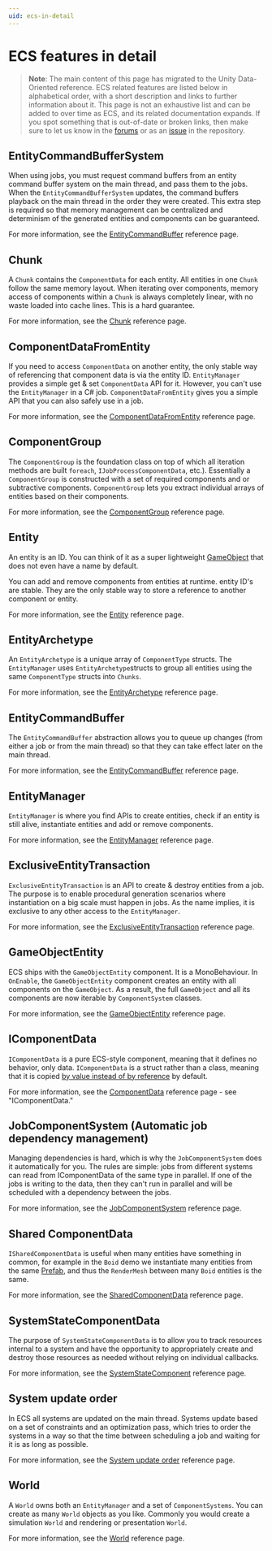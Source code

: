 ```yaml
---
uid: ecs-in-detail
---
```

# ECS features in detail

> **Note**: The main content of this page has migrated to the Unity Data-Oriented reference. ECS related features are listed below in alphabetical order, with a short description and links to further information about it. This page is not an exhaustive list and can be added to over time as ECS, and its related documentation expands. If you spot something that is out-of-date or broken links, then make sure to let us know in the [forums](http://unity3d.com/performance-by-default) or as an [issue](https://github.com/Unity-Technologies/EntityComponentSystemSamples/issues/new) in the repository.

## EntityCommandBufferSystem

When using jobs, you must request command buffers from an entity command buffer system on the main thread, and pass them to the jobs. When the `EntityCommandBufferSystem` updates, the command buffers playback on the main thread in the order they were created. This extra step is required so that memory management can be centralized and determinism of the generated entities and components can be guaranteed.

For more information, see the [EntityCommandBuffer](entity_command_buffer.md) reference page.

## Chunk

A `Chunk` contains the `ComponentData` for each entity. All entities in one `Chunk` follow the same memory layout. When iterating over components, memory access of components within a `Chunk` is always completely linear, with no waste loaded into cache lines. This is a hard guarantee.

For more information, see the [Chunk](chunk_iteration.md) reference page.

## ComponentDataFromEntity

If you need to access `ComponentData` on another entity, the only stable way of referencing that component data is via the entity ID. `EntityManager` provides a simple get & set `ComponentData` API for it. However, you can't use the `EntityManager` in a C# job. `ComponentDataFromEntity` gives you a simple API that you can also safely use in a job.

For more information, see the [ComponentDataFromEntity](component_data_from_entity.md) reference page.

## ComponentGroup

The `ComponentGroup` is the foundation class on top of which all iteration methods are built `foreach`, `IJobProcessComponentData`, etc.). Essentially a `ComponentGroup` is constructed with a set of required components and or subtractive components. `ComponentGroup` lets you extract individual arrays of entities based on their components.

For more information, see the [ComponentGroup](component_group.md) reference page.

## Entity

An entity is an ID. You can think of it as a super lightweight [GameObject](https://docs.unity3d.com/Manual/GameObjects.html) that does not even have a name by default.

You can add and remove components from entities at runtime. entity ID's are stable. They are the only stable way to store a reference to another component or entity.

For more information, see the [Entity](entity.md) reference page.

## EntityArchetype

An `EntityArchetype` is a unique array of `ComponentType` structs. The `EntityManager` uses `EntityArchetype`structs to group all entities using the same `ComponentType` structs into `Chunks`.

For more information, see the [EntityArchetype](entity_archetype.md) reference page.

## EntityCommandBuffer

The `EntityCommandBuffer` abstraction allows you to queue up changes (from either a job or from the main thread) so that they can take effect later on the main thread. 

For more information, see the [EntityCommandBuffer](entity_command_buffer.md) reference page.

## EntityManager

`EntityManager` is where you find APIs to create entities, check if an entity is still alive, instantiate entities and add or remove components.

For more information, see the [EntityManager](entity_manager.md) reference page.

## ExclusiveEntityTransaction

`ExclusiveEntityTransaction` is an API to create & destroy entities from a job. The purpose is to enable procedural generation scenarios where instantiation on a big scale must happen in jobs. As the name implies, it is exclusive to any other access to the `EntityManager`.

For more information, see the [ExclusiveEntityTransaction](exclusive_entity_transaction.md) reference page.

## GameObjectEntity

ECS ships with the `GameObjectEntity` component. It is a MonoBehaviour. In `OnEnable`, the `GameObjectEntity` component creates an entity with all components on the `GameObject`. As a result, the full `GameObject` and all its components are now iterable by `ComponentSystem` classes.

For more information, see the [GameObjectEntity](game_object_entity.md) reference page. 

## IComponentData

`IComponentData` is a pure ECS-style component, meaning that it defines no behavior, only data. `IComponentData` is a struct rather than a class, meaning that it is copied [by value instead of by reference](https://stackoverflow.com/questions/373419/whats-the-difference-between-passing-by-reference-vs-passing-by-value?answertab=votes#tab-top) by default. 

For more information, see the [ComponentData](component_data.md#icomponentdata) reference page - see "IComponentData."


## JobComponentSystem (Automatic job dependency management)

Managing dependencies is hard, which is why the `JobComponentSystem` does it automatically for you.  The rules are simple: jobs from different systems can read from IComponentData of the same type in parallel. If one of the jobs is writing to the data, then they can't run in parallel and will be scheduled with a dependency between the jobs.

For more information, see the [JobComponentSystem](job_component_system.md) reference page.

## Shared ComponentData

`ISharedComponentData` is useful when many entities have something in common, for example in the `Boid` demo we instantiate many entities from the same [Prefab](https://docs.unity3d.com/Manual/Prefabs.html), and thus the `RenderMesh` between many `Boid` entities is the same. 

For more information, see the [SharedComponentData](shared_component_data.md) reference page.

## SystemStateComponentData

The purpose of `SystemStateComponentData` is to allow you to track resources internal to a system and have the opportunity to appropriately create and destroy those resources as needed without relying on individual callbacks.

For more information, see the [SystemStateComponent](system_state_components.md) reference page.

## System update order

In ECS all systems are updated on the main thread. Systems update based on a set of constraints and an optimization pass, which tries to order the systems in a way so that the time between scheduling a job and waiting for it is as long as possible.

For more information, see the [System update order](system_update_order.md) reference page.

## World

A `World` owns both an `EntityManager` and a set of `ComponentSystems`. You can create as many `World` objects as you like. Commonly you would create a simulation `World` and rendering or presentation `World`.

For more information, see the [World](world.md) reference page.

